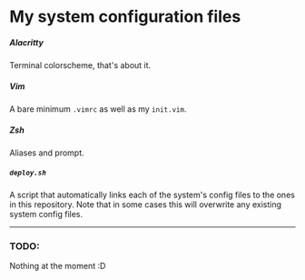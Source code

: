 # My system configuration files

##### Alacritty
Terminal colorscheme, that's about it.

##### Vim
A bare minimum `.vimrc` as well as my `init.vim`.

##### Zsh
Aliases and prompt.

##### `deploy.sh`
A script that automatically links each of the system's config files to the ones in this repository.
Note that in some cases this will overwrite any existing system config files.

---

### TODO:

Nothing at the moment :D

